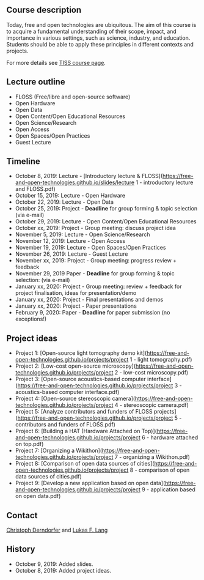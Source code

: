 ## Course description

Today, free and open technologies are ubiquitous. The aim of this course is to acquire a fundamental understanding of their scope, impact, and importance in various settings, such as science, industry, and education. Students should be able to apply these principles in different contexts and projects.

For more details see [TISS course page](https://tiss.tuwien.ac.at/course/courseDetails.xhtml?dswid=1940&dsrid=754&semester=2019W&courseNr=193067).

## Lecture outline

* FLOSS (Free/libre and open-source software)
* Open Hardware
* Open Data
* Open Content/Open Educational Resources
* Open Science/Research
* Open Access
* Open Spaces/Open Practices
* Guest Lecture

## Timeline

* October 8, 2019: Lecture - [Introductory lecture & FLOSS](https://free-and-open-technologies.github.io/slides/lecture 1 - introductory lecture and FLOSS.pdf)
* October 15, 2019: Lecture - Open Hardware
* October 22, 2019: Lecture - Open Data
* October 25, 2019: Project - **Deadline** for group forming & topic selection (via e-mail)
* October 29, 2019: Lecture - Open Content/Open Educational Resources
* October xx, 2019: Project - Group meeting: discuss project idea
* November 5, 2019: Lecture - Open Science/Research
* November 12, 2019: Lecture - Open Access
* November 19, 2019: Lecture - Open Spaces/Open Practices
* November 26, 2019: Lecture - Guest Lecture
* November xx, 2019: Project - Group meeting: progress review + feedback
* November 29, 2019 Paper - **Deadline** for group forming & topic selection: (via e-mail)
* January xx, 2020: Project - Group meeting: review + feedback for project finalisation, ideas for presentation/demo
* January xx, 2020: Project - Final presentations and demos
* January xx, 2020: Project - Paper presentations
* February 9, 2020: Paper - **Deadline** for paper submission (no exceptions!)

## Project ideas

* Project 1: [Open-source light tomography demo kit](https://free-and-open-technologies.github.io/projects/project 1 - light tomography.pdf)
* Project 2: [Low-cost open-source microscopy](https://free-and-open-technologies.github.io/projects/project 2 - low-cost microscopy.pdf)
* Project 3: [Open-source acoustics-based computer interface](https://free-and-open-technologies.github.io/projects/project 3 - acoustics-based computer interface.pdf)
* Project 4: [Open-source stereoscopic camera](https://free-and-open-technologies.github.io/projects/project 4 - stereoscopic camera.pdf)
* Project 5: [Analyze contributors and funders of FLOSS projects](https://free-and-open-technologies.github.io/projects/project 5 - contributors and funders of FLOSS.pdf)
* Project 6: [Building a HAT (Hardware Attached on Top)](https://free-and-open-technologies.github.io/projects/project 6 - hardware attached on top.pdf)
* Project 7: [Organizing a Wikithon](https://free-and-open-technologies.github.io/projects/project 7 - organizing a Wikithon.pdf)
* Project 8: [Comparison of open data sources of cities](https://free-and-open-technologies.github.io/projects/project 8 - comparison of open data sources of cities.pdf)
* Project 9: [Develop a new application based on open data](https://free-and-open-technologies.github.io/projects/project 9 - application based on open data.pdf)

## Contact

<a href="mailto:christoph.derndorfer@tuwien.ac.at">Christoph Derndorfer</a> and <a href="mailto:lukas.f.lang@tuwien.ac.at">Lukas F. Lang</a>

## History

* October 9, 2019: Added slides.
* October 8, 2019: Added project ideas.
